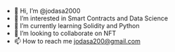 - 👋 Hi, I’m @jodasa2000
- 👀 I’m interested in Smart Contracts and Data Science
- 🌱 I’m currently learning Solidity and Python
- 💞️ I’m looking to collaborate on NFT
- 📫 How to reach me jodasa200@gmail.com

<!---
jodasa2000/jodasa2000 is a ✨ special ✨ repository because its `README.md` (this file) appears on your GitHub profile.
You can click the Preview link to take a look at your changes.
--->
